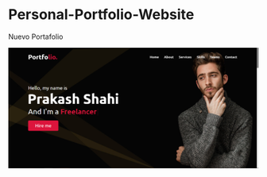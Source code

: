 # Personal-Portfolio-Website
Nuevo Portafolio

![](https://github.com/TavCode/Personal-Portfolio-Website/blob/gh-pages/Captura.PNG)
